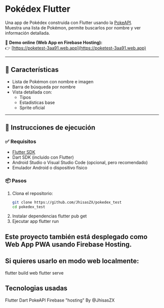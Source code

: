 # Pokédex Flutter

Una app de Pokédex construida con Flutter usando la [PokeAPI](https://pokeapi.co/).  
Muestra una lista de Pokémon, permite buscarlos por nombre y ver información detallada.

🔗 **Demo online (Web App en Firebase Hosting):**  
👉 [https://poketest-3aa91.web.app](https://poketest-3aa91.web.app)

---

## 📱 Características

- Lista de Pokémon con nombre e imagen
- Barra de búsqueda por nombre
- Vista detallada con:
  - Tipos
  - Estadísticas base
  - Sprite oficial

---

## 🚀 Instrucciones de ejecución

### ✅ Requisitos

- [Flutter SDK](https://flutter.dev/docs/get-started/install)
- Dart SDK (incluido con Flutter)
- Android Studio o Visual Studio Code (opcional, pero recomendado)
- Emulador Android o dispositivo físico

### 📦 Pasos

1. Clona el repositorio:
   ```bash
   git clone https://github.com/JhisasZX/pokedex_test
   cd pokedex_test
2. Instalar dependencias
   flutter pub get
3. Ejecutar app
   flutter run
## Este proyecto también está desplegado como Web App PWA usando Firebase Hosting.
## Si quieres usarlo en modo web localmente:
   flutter build web
   flutter serve
## Tecnologias usadas
   Flutter
   Dart
   PokeAPI
   Firebase "hosting"
By @JhisasZX